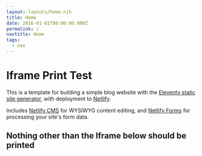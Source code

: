 ```yaml
---
layout: layouts/home.njk
title: Home
date: 2016-01-01T00:00:00.000Z
permalink: /
navtitle: Home
tags:
  - nav
---
```


# Iframe Print Test

This is a template for building a simple blog website with the [Eleventy static site generator](https://www.11ty.io), with deployment to [Netlify](https://www.netlify.com).

Includes [Netlify CMS](https://www.netlifycms.org) for WYSIWYG content editing, and [Netlify Forms](https://www.netlify.com/docs/form-handling) for processing your site's form data.

## Nothing other than the Iframe below should be printed

<div class="iframe-wrap">
  <object data="https://www.w3.org/WAI/ER/tests/xhtml/testfiles/resources/pdf/dummy.pdf" type="application/pdf">
    <embed src="https://www.w3.org/WAI/ER/tests/xhtml/testfiles/resources/pdf/dummy.pdf" type="application/pdf" />
  </object>
</div>
